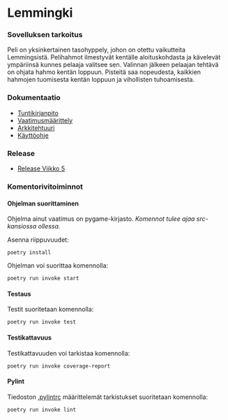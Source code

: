 # Lemmingki

### Sovelluksen tarkoitus
Peli on yksinkertainen tasohyppely, johon on otettu vaikutteita Lemmingsistä. Pelihahmot ilmestyvät kentälle aloituskohdasta ja kävelevät ympäriinsä kunnes pelaaja valitsee sen. Valinnan jälkeen pelaajan tehtävä on ohjata hahmo kentän loppuun.
Pisteitä saa nopeudesta, kaikkien hahmojen tuomisesta kentän loppuun ja vihollisten tuhoamisesta. 

### Dokumentaatio
- [Tuntikirjanpito](./Documents/tuntikirjanpito.md)
- [Vaatimusmäärittely](./Documents/vaatimusmaarittely.md)
- [Arkkitehtuuri](./Documents/arkkitehtuuri.md)
- [Käyttöohje](./Documents/kayttoohje.md)

### Release
- [Release Viikko 5](https://github.com/juhkarhu/ot_harjoitustyo/releases/tag/viikko5)

### Komentorivitoiminnot
#### Ohjelman suorittaminen
Ohjelma ainut vaatimus on pygame-kirjasto.
*Komennot tulee ajaa src-kansiossa ollessa.*

Asenna riippuvuudet:
```
poetry install
```

Ohjelman voi suorittaa komennolla:
```
poetry run invoke start
```
#### Testaus
Testit suoritetaan komennolla:
```
poetry run invoke test
```

#### Testikattavuus
Testikattavuuden voi tarkistaa komennolla:
```
poetry run invoke coverage-report
```

#### Pylint
Tiedoston [.pylintrc](./src/.pylintrc) määrittelemät tarkistukset suoritetaan komennolla:
```
poetry run invoke lint
```
